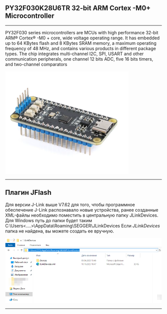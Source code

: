 ## PY32F030K28U6TR 32-bit ARM Cortex -M0+ Microcontroller 
***
PY32F030 series microcontrollers are MCUs with high performance 32-bit ARM® Cortex® -M0 + core, wide
voltage operating range. It has embedded up to 64 KBytes flash and 8 KBytes SRAM memory, a maximum
operating frequency of 48 MHz, and contains various products in different package types. The chip integrates multi-channel I2C, SPI, USART and other communication peripherals, one channel 12 bits ADC, five
16 bits timers, and two-channel comparators  

![alt-текст](https://github.com/ScuratovaAnna/PY32/blob/main/photo/000.jpg "PY32F030K28U6TR.") 
***
## Плагин JFlash 
Для версии J-Link выше V7.62 для того, чтобы программное обеспечение J-Link распознавало новые устройства, ранее созданные XML-файлы необходимо поместить в центральную папку JLinkDevices. Для Windows путь до папки будет таким C:\Users<....>\AppData\Roaming\SEGGER\JLinkDevices
Если *JLinkDevices* папка не найдена, вы можете создать ее вручную. 

![alt-текст](https://github.com/ScuratovaAnna/PY32/blob/main/photo/002.jpg "JFlash") 
***